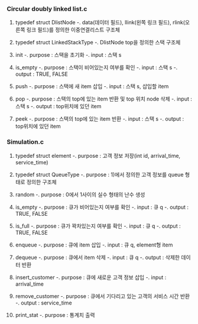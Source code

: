 

### Circular doubly linked list.c

1) typedef struct DlistNode
-. data(데이터 필드), llink(왼쪽 링크 필드), rlink(오른쪽 링크 필드)를 정의한 이중연결리스트 구조체

2) typedef struct LinkedStackType
-. DlistNode top을 정의한 스택 구조체

3) init
-. purpose : 스택을 초기화
-. input :  스택 s

4) is_empty
-. purpose : 스택이 비어있는지 여부를 확인
-. input : 스택 s
-. output : TRUE, FALSE

5) push
-. purpose : 스택에 새 item 삽입
-. input : 스택 s, 삽입할 item

6) pop
-. purpose : 스택의 top에 있는 item 반환 및 top 위치 node 삭제
-. input : 스택 s
-. output : top위치에 있던 item

7) peek
-. purpose : 스택의 top에 있는 item 반환
-. input : 스택 s
-. output : top위치에 있던 item

### Simulation.c

1) typedef struct element
-. purpose : 고객 정보 저장(int id, arrival_time, service_time)

2) typedef struct QueueType
-. purpose : 1)에서 정의한 고객 정보를 queue 형태로 정의한 구조체

3) random
-. purpose : 0에서 1사이의 실수 형태의 난수 생성

4) is_empty
-. purpose : 큐가 비어있는지 여부를 확인
-. input : 큐 q
-. output : TRUE, FALSE

5) is_full
-. purpose : 큐가 꽉차있는지 여부를 확인
-. input : 큐 q
-. output : TRUE, FALSE

6) enqueue
-. purpose : 큐에 item 삽입
-. input : 큐 q, element형 item

7) dequeue
-. purpose : 큐에서 item 삭제
-. input : 큐 q
-. output : 삭제한 데이터 반환

8) insert_customer
-. purpose : 큐에 새로운 고객 정보 삽입
-. input : arrival_time

9) remove_customer
-. purpose : 큐에서 기다리고 있는 고객의 서비스 시간 반환
-. output : service_time

10) print_stat
-. purpose : 통계치 출력

